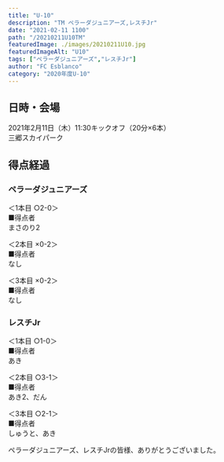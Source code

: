 ```yaml
---
title: "U-10"
description: "TM ペラーダジュニアーズ,レスチJr"
date: "2021-02-11 1100"
path: "/20210211U10TM"
featuredImage: ./images/20210211U10.jpg
featuredImageAlt: "U10"
tags: ["ペラーダジュニアーズ","レスチJr"]
author: "FC Esblanco"
category: "2020年度U-10"
---
```


## 日時・会場

2021年2月11日（木）11:30キックオフ（20分×6本）<br>
三郷スカイパーク


## 得点経過

### ペラーダジュニアーズ

＜1本目 ○2-0＞<br>
■得点者<br>
まさのり2

＜2本目 ×0-2＞<br>
■得点者<br>
なし

＜3本目 ×0-2＞<br>
■得点者<br>
なし

### レスチJr

＜1本目 ○1-0＞<br>
■得点者<br>
あき

＜2本目 ○3-1＞<br>
■得点者<br>
あき2、だん

＜3本目 ○2-1＞<br>
■得点者<br>
しゅうと、あき

ペラーダジュニアーズ、レスチJrの皆様、ありがとうございました。
